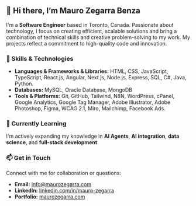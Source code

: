## 👋 Hi there, I’m Mauro Zegarra Benza
I'm a **Software Engineer** based in Toronto, Canada. Passionate about technology, I focus on creating efficient, scalable solutions and bring a combination of technical skills and creative problem-solving to my work. My projects reflect a commitment to high-quality code and innovation.

### 💼 Skills & Technologies
- **Languages & Frameworks & Libraries:** HTML, CSS, JavaScript, TypeScript, React.js, Angular, Next.js, Node.js, Express, SQL, C#, Java, Python. 
- **Databases:** MySQL, Oracle Database, MongoDB
- **Tools & Platforms:** Git, GitHub, Tailwind, N8N, WordPress, cPanel, Google Analytics, Google Tag Manager, Adobe Illustrator, Adobe Photoshop, Figma, WCAG 2.1, Miro, Mailchimp, Facebook Ads.

### 🌱 Currently Learning
I'm actively expanding my knowledge in **AI Agents**, **AI integration**, **data science**, and **full-stack development**.

### 📫 Get in Touch
Connect with me for collaboration or questions:
- **Email:** [info@maurozegarra.com](mailto:info@maurozegarra.com)
- **LinkedIn:** [linkedin.com/in/mauro-zegarra](https://www.linkedin.com/in/mauro-zegarra/)
- **Portfolio:** [maurozegarra.com](https://maurozegarra.com/)
